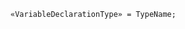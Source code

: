 <!-- This file is generated automatically by infrastructure scripts. Please don't edit by hand. -->

```{ .ebnf .slang-ebnf #VariableDeclarationType }
«VariableDeclarationType» = TypeName;
```

